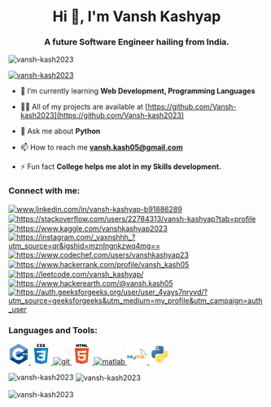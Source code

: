 <h1 align="center">Hi 👋, I'm Vansh Kashyap</h1>
<h3 align="center">A future Software Engineer hailing from India.</h3>

<p align="left"> <img src="https://komarev.com/ghpvc/?username=vansh-kash2023&label=Profile%20views&color=0e75b6&style=flat" alt="vansh-kash2023" /> </p>

<p align="left"> <a href="https://github.com/ryo-ma/github-profile-trophy"><img src="https://github-profile-trophy.vercel.app/?username=vansh-kash2023" alt="vansh-kash2023" /></a> </p>

- 🌱 I’m currently learning **Web Development, Programming Languages**

- 👨‍💻 All of my projects are available at [https://github.com/Vansh-kash2023](https://github.com/Vansh-kash2023)

- 💬 Ask me about **Python**

- 📫 How to reach me **vansh.kash05@gmail.com**

- ⚡ Fun fact **College helps me alot in my Skills development.**

<h3 align="left">Connect with me:</h3>
<p align="left">
<a href="https://linkedin.com/in/www.linkedin.com/in/vansh-kashyap-b91886289" target="blank"><img align="center" src="https://raw.githubusercontent.com/rahuldkjain/github-profile-readme-generator/master/src/images/icons/Social/linked-in-alt.svg" alt="www.linkedin.com/in/vansh-kashyap-b91886289" height="30" width="40" /></a>
<a href="https://stackoverflow.com/users/https://stackoverflow.com/users/22784313/vansh-kashyap?tab=profile" target="blank"><img align="center" src="https://raw.githubusercontent.com/rahuldkjain/github-profile-readme-generator/master/src/images/icons/Social/stack-overflow.svg" alt="https://stackoverflow.com/users/22784313/vansh-kashyap?tab=profile" height="30" width="40" /></a>
<a href="https://kaggle.com/https://www.kaggle.com/vanshkashyap2023" target="blank"><img align="center" src="https://raw.githubusercontent.com/rahuldkjain/github-profile-readme-generator/master/src/images/icons/Social/kaggle.svg" alt="https://www.kaggle.com/vanshkashyap2023" height="30" width="40" /></a>
<a href="https://instagram.com/https://instagram.com/_vaxnshhh_?utm_source=qr&igshid=mznlngnkzwq4mg==" target="blank"><img align="center" src="https://raw.githubusercontent.com/rahuldkjain/github-profile-readme-generator/master/src/images/icons/Social/instagram.svg" alt="https://instagram.com/_vaxnshhh_?utm_source=qr&igshid=mznlngnkzwq4mg==" height="30" width="40" /></a>
<a href="https://www.codechef.com/users/https://www.codechef.com/users/vanshkashyap23" target="blank"><img align="center" src="https://cdn.jsdelivr.net/npm/simple-icons@3.1.0/icons/codechef.svg" alt="https://www.codechef.com/users/vanshkashyap23" height="30" width="40" /></a>
<a href="https://www.hackerrank.com/https://www.hackerrank.com/profile/vansh_kash05" target="blank"><img align="center" src="https://raw.githubusercontent.com/rahuldkjain/github-profile-readme-generator/master/src/images/icons/Social/hackerrank.svg" alt="https://www.hackerrank.com/profile/vansh_kash05" height="30" width="40" /></a>
<a href="https://www.leetcode.com/https://leetcode.com/vansh_kashyap/" target="blank"><img align="center" src="https://raw.githubusercontent.com/rahuldkjain/github-profile-readme-generator/master/src/images/icons/Social/leet-code.svg" alt="https://leetcode.com/vansh_kashyap/" height="30" width="40" /></a>
<a href="https://www.hackerearth.com/https://www.hackerearth.com/@vansh.kash05" target="blank"><img align="center" src="https://raw.githubusercontent.com/rahuldkjain/github-profile-readme-generator/master/src/images/icons/Social/hackerearth.svg" alt="https://www.hackerearth.com/@vansh.kash05" height="30" width="40" /></a>
<a href="https://auth.geeksforgeeks.org/user/https://auth.geeksforgeeks.org/user/user_4yays7nryvd/?utm_source=geeksforgeeks&utm_medium=my_profile&utm_campaign=auth_user" target="blank"><img align="center" src="https://raw.githubusercontent.com/rahuldkjain/github-profile-readme-generator/master/src/images/icons/Social/geeks-for-geeks.svg" alt="https://auth.geeksforgeeks.org/user/user_4yays7nryvd/?utm_source=geeksforgeeks&utm_medium=my_profile&utm_campaign=auth_user" height="30" width="40" /></a>
</p>

<h3 align="left">Languages and Tools:</h3>
<p align="left"> <a href="https://www.w3schools.com/cpp/" target="_blank" rel="noreferrer"> <img src="https://raw.githubusercontent.com/devicons/devicon/master/icons/cplusplus/cplusplus-original.svg" alt="cplusplus" width="40" height="40"/> </a> <a href="https://www.w3schools.com/css/" target="_blank" rel="noreferrer"> <img src="https://raw.githubusercontent.com/devicons/devicon/master/icons/css3/css3-original-wordmark.svg" alt="css3" width="40" height="40"/> </a> <a href="https://git-scm.com/" target="_blank" rel="noreferrer"> <img src="https://www.vectorlogo.zone/logos/git-scm/git-scm-icon.svg" alt="git" width="40" height="40"/> </a> <a href="https://www.w3.org/html/" target="_blank" rel="noreferrer"> <img src="https://raw.githubusercontent.com/devicons/devicon/master/icons/html5/html5-original-wordmark.svg" alt="html5" width="40" height="40"/> </a> <a href="https://www.mathworks.com/" target="_blank" rel="noreferrer"> <img src="https://upload.wikimedia.org/wikipedia/commons/2/21/Matlab_Logo.png" alt="matlab" width="40" height="40"/> </a> <a href="https://www.mysql.com/" target="_blank" rel="noreferrer"> <img src="https://raw.githubusercontent.com/devicons/devicon/master/icons/mysql/mysql-original-wordmark.svg" alt="mysql" width="40" height="40"/> </a> <a href="https://www.python.org" target="_blank" rel="noreferrer"> <img src="https://raw.githubusercontent.com/devicons/devicon/master/icons/python/python-original.svg" alt="python" width="40" height="40"/> </a> </p>

<p><img align="left" src="https://github-readme-stats.vercel.app/api/top-langs?username=vansh-kash2023&show_icons=true&locale=en&layout=compact" alt="vansh-kash2023" /></p>

<p>&nbsp;<img align="center" src="https://github-readme-stats.vercel.app/api?username=vansh-kash2023&show_icons=true&locale=en" alt="vansh-kash2023" /></p>

<p><img align="center" src="https://github-readme-streak-stats.herokuapp.com/?user=vansh-kash2023&" alt="vansh-kash2023" /></p>
